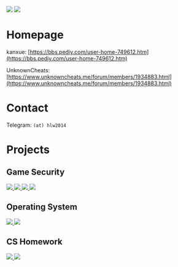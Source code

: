 <!-- ### Hi there 👋 -->

<!--
**zouxianyu/zouxianyu** is a ✨ _special_ ✨ repository because its `README.md` (this file) appears on your GitHub profile.

Here are some ideas to get you started:

- 🔭 I’m currently working on ...
- 🌱 I’m currently learning ...
- 👯 I’m looking to collaborate on ...
- 🤔 I’m looking for help with ...
- 💬 Ask me about ...
- 📫 How to reach me: ...
- 😄 Pronouns: ...
- ⚡ Fun fact: ...
-->

<p align="left">
  <img src = "https://github-readme-stats.vercel.app/api?username=zouxianyu&show_icons=true&hide_border=true&include_all_commits=true&count_private=true" />
  <img src = "https://github-readme-stats.vercel.app/api/top-langs/?username=zouxianyu&hide_border=true&langs_count=3"/>
</p>


# Homepage

kanxue: [https://bbs.pediy.com/user-home-749612.htm](https://bbs.pediy.com/user-home-749612.htm)

UnknownCheats: [https://www.unknowncheats.me/forum/members/1934883.html](https://www.unknowncheats.me/forum/members/1934883.html)

# Contact

Telegram: `(at) hlw2014`

# Projects

## Game Security

<p align="left">
  <a href="https://github.com/zouxianyu/BlindEye">
    <img src="https://github-readme-stats-mh7q.vercel.app/api/pin/?username=zouxianyu&repo=BlindEye&show_onwer=true" />
  </a>
  <a href="https://github.com/zouxianyu/assault-cube-hacking">
    <img src="https://github-readme-stats-mh7q.vercel.app/api/pin/?username=zouxianyu&repo=assault-cube-hacking" />
  </a>
  <a href="https://github.com/zouxianyu/KernelHiddenExecute">
    <img src="https://github-readme-stats-mh7q.vercel.app/api/pin/?username=zouxianyu&repo=KernelHiddenExecute" />
  </a>
  <a href="https://github.com/zouxianyu/PhysicalMemoryRW">
    <img src="https://github-readme-stats-mh7q.vercel.app/api/pin/?username=zouxianyu&repo=PhysicalMemoryRW" />
  </a>
</p>

## Operating System

<p align="left">
  <a href="https://github.com/NKU-EmbeddedSystem/uCore-SMP">
    <img src="https://github-readme-stats-mh7q.vercel.app/api/pin/?username=NKU-EmbeddedSystem&repo=uCore-SMP" />
  </a>
  <a href="https://github.com/zouxianyu/RDMALearning">
    <img src="https://github-readme-stats-mh7q.vercel.app//api/pin/?username=zouxianyu&repo=RDMALearning" />
  </a>
</p>

## CS Homework

<p align="left">
  <a href="https://github.com/zouxianyu/SimpleDB">
    <img src="https://github-readme-stats-mh7q.vercel.app/api/pin/?username=zouxianyu&repo=SimpleDB" />
  </a>
  <a href="https://github.com/zouxianyu/ParallelComputingAssignments">
    <img src="https://github-readme-stats-mh7q.vercel.app/api/pin/?username=zouxianyu&repo=ParallelComputingAssignments" />
  </a>
</p>
